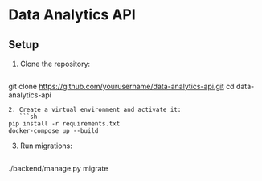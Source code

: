 # Data Analytics API

## Setup
1. Clone the repository:
   ```sh
git clone https://github.com/yourusername/data-analytics-api.git
cd data-analytics-api
```
2. Create a virtual environment and activate it:
   ```sh
pip install -r requirements.txt
docker-compose up --build
```
3. Run migrations:
   ```sh
./backend/manage.py migrate
```